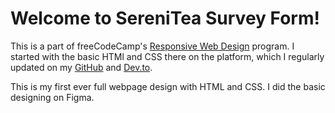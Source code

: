 # Welcome to SereniTea Survey Form!

This is a part of freeCodeCamp's [Responsive Web Design](https://www.freecodecamp.org/learn/2022/responsive-web-design/) program. I started with the basic HTMl and CSS there on the platform, which I regularly updated on my [GitHub](https://github.com/sleepyweb/freecodecamp) and [Dev.to](https://dev.to/sleepyweb/series/22234).

This is my first ever full webpage design with HTML and CSS. I did the basic designing on Figma.
